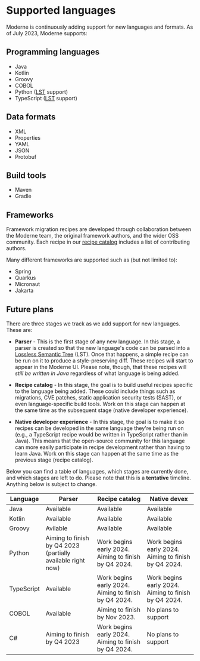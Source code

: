 # Supported languages

Moderne is continuously adding support for new languages and formats. As of July 2023, Moderne supports:

## Programming languages

* Java
* Kotlin
* Groovy
* COBOL
* Python ([LST](/concepts/lossless-semantic-trees.md) support)
* TypeScript ([LST](/concepts/lossless-semantic-trees.md) support)

## Data formats

* XML
* Properties
* YAML
* JSON
* Protobuf

## Build tools

* Maven
* Gradle

## Frameworks

Framework migration recipes are developed through collaboration between the Moderne team, the original framework authors, and the wider OSS community. Each recipe in our [recipe catalog](https://docs.openrewrite.org/recipes) includes a list of contributing authors.

Many different frameworks are supported such as (but not limited to):

* Spring
* Quarkus
* Micronaut
* Jakarta

## Future plans

There are three stages we track as we add support for new languages. These are:

* **Parser** - This is the first stage of any new language. In this stage, a parser is created so that the new language's code can be parsed into a [Lossless Semantic Tree](/concepts/lossless-semantic-trees.md) (LST). Once that happens, a simple recipe can be run on it to produce a style-preserving diff. These recipes will start to appear in the Moderne UI. Please note, though, that these recipes will _still be written in Java_ regardless of what language is being added.

* **Recipe catalog** - In this stage, the goal is to build useful recipes specific to the language being added. These could include things such as migrations, CVE patches, static application security tests (SAST), or even language-specific build tools. Work on this stage can happen at the same time as the subsequent stage (native developer experience).

* **Native developer experience** - In this stage, the goal is to make it so recipes can be developed in the same language they're being run on (e.g., a TypeScript recipe would be written in TypeScript rather than in Java). This means that the open-source community for this language can more easily participate in recipe development rather than having to learn Java. Work on this stage can happen at the same time as the previous stage (recipe catalog). 

Below you can find a table of languages, which stages are currently done, and which stages are left to do. Please note that this is a **tentative** timeline. Anything below is subject to change.

| **Language**                 | **Parser**                                                  | **Recipe catalog**                                   | **Native devex**                                     |
|------------------------------|-------------------------------------------------------------|------------------------------------------------------|------------------------------------------------------|
| Java                         | Available                                                   | Available                                            | Available                                            |
| Kotlin                       | Available                                                   | Available                                            | Available                                            |
| Groovy                       | Avilable                                                    | Available                                            | Available                                            |
| Python                       | Aiming to finish by Q4 2023 (partially available right now) | Work begins early 2024. Aiming to finish by Q4 2024. | Work begins early 2024. Aiming to finish by Q4 2024. |
| TypeScript                   | Available                                                   | Work begins early 2024. Aiming to finish by Q4 2024. | Work begins early 2024. Aiming to finish by Q4 2024. |
| COBOL                        | Available                                                   | Aiming to finish by Nov 2023.                        | No plans to support                                  |
| C#                           | Aiming to finish by Q4 2023                                 | Work begins early 2024. Aiming to finish by Q4 2024. | No plans to support                                  |
